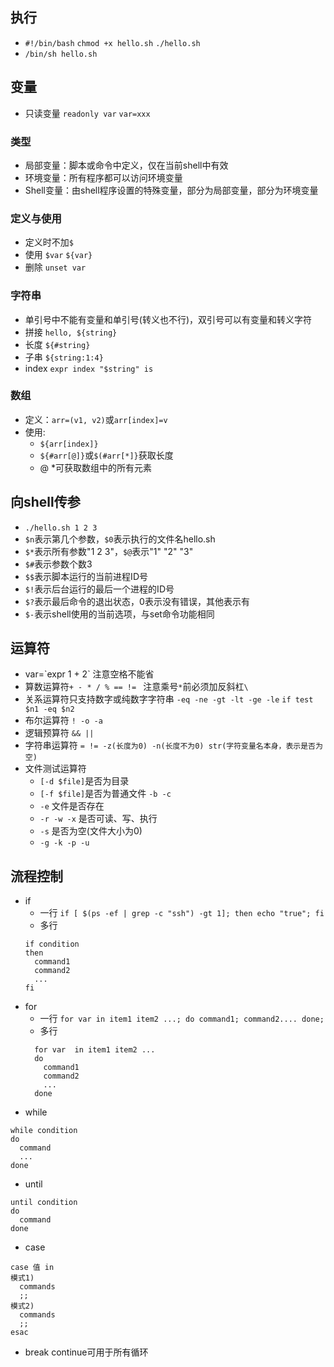 ## 执行
- `#!/bin/bash` `chmod +x hello.sh` `./hello.sh`
- `/bin/sh hello.sh`

## 变量
- 只读变量 `readonly var` `var=xxx`
### 类型
- 局部变量：脚本或命令中定义，仅在当前shell中有效
- 环境变量：所有程序都可以访问环境变量
- Shell变量：由shell程序设置的特殊变量，部分为局部变量，部分为环境变量
### 定义与使用
- 定义时不加`$`
- 使用 `$var` `${var}`
- 删除 `unset var`
### 字符串
  - 单引号中不能有变量和单引号(转义也不行)，双引号可以有变量和转义字符
  - 拼接 `hello, ${string}`
  - 长度 `${#string}`
  - 子串 `${string:1:4}`
  - index `expr index "$string" is`
### 数组
- 定义：`arr=(v1, v2)`或`arr[index]=v`
- 使用:
  - `${arr[index]}`
  - `${#arr[@]}`或`$(#arr[*]}`获取长度
  - @ *可获取数组中的所有元素
    
## 向shell传参
- `./hello.sh 1 2 3`
- `$n`表示第几个参数，`$0`表示执行的文件名hello.sh
- `$*`表示所有参数"1 2 3"，`$@`表示"1" "2" "3"
- `$#`表示参数个数3
- `$$`表示脚本运行的当前进程ID号
- `$!`表示后台运行的最后一个进程的ID号
- `$?`表示最后命令的退出状态，0表示没有错误，其他表示有
- `$-`表示shell使用的当前选项，与set命令功能相同

## 运算符
- var=\`expr 1 + 2\` 注意空格不能省
- 算数运算符`+ - * / % == != ` 注意乘号`*`前必须加反斜杠`\`
- 关系运算符只支持数字或纯数字字符串 `-eq -ne -gt -lt -ge -le` `if test $n1 -eq $n2`
- 布尔运算符 `! -o -a`
- 逻辑预算符 `&& ||`
- 字符串运算符 `= != -z(长度为0) -n(长度不为0) str(字符变量名本身，表示是否为空)`
- 文件测试运算符
  - `[-d $file]`是否为目录
  - `[-f $file]`是否为普通文件 `-b -c`
  - `-e` 文件是否存在
  - `-r -w -x` 是否可读、写、执行
  - `-s` 是否为空(文件大小为0)
  - `-g -k -p -u`

## 流程控制
- if 
  - 一行 `if [ $(ps -ef | grep -c "ssh") -gt 1]; then echo "true"; fi`
  - 多行
  ```
  if condition
  then
    command1
    command2
    ...
  fi
  ```
- for
  - 一行 `for var in item1 item2 ...; do command1; command2.... done;`
  - 多行
  ```
    for var  in item1 item2 ...
    do
      command1
      command2
      ...
    done
  ```
- while
```
while condition
do
  command
  ...
done 
```
- until
```
until condition
do
  command
done
```
- case
```
case 值 in
模式1)
  commands
  ;;
模式2)
  commands
  ;;
esac
```
- break continue可用于所有循环
